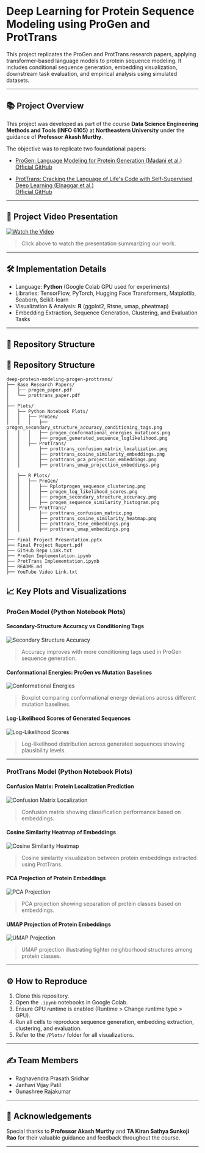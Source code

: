 # Deep Learning for Protein Sequence Modeling using ProGen and ProtTrans

This project replicates the ProGen and ProtTrans research papers, applying transformer-based language models to protein sequence modeling. It includes conditional sequence generation, embedding visualization, downstream task evaluation, and empirical analysis using simulated datasets.

---

## 📚 Project Overview

This project was developed as part of the course **Data Science Engineering Methods and Tools (INFO 6105)** at **Northeastern University** under the guidance of **Professor Akash Murthy**.

The objective was to replicate two foundational papers:

- [ProGen: Language Modeling for Protein Generation (Madani et al.)](https://arxiv.org/abs/2004.03497)  
  [Official GitHub](https://github.com/salesforce/progen)

- [ProtTrans: Cracking the Language of Life's Code with Self-Supervised Deep Learning (Elnaggar et al.)](https://arxiv.org/abs/2007.06225)  
  [Official GitHub](https://github.com/agemagician/ProtTrans)

---

## 🎥 Project Video Presentation

[![Watch the Video](https://img.youtube.com/vi/q7PJ2QnCUIA/0.jpg)](https://www.youtube.com/watch?v=q7PJ2QnCUIA)

> Click above to watch the presentation summarizing our work.

---

## 🛠️ Implementation Details

- Language: **Python** (Google Colab GPU used for experiments)
- Libraries: TensorFlow, PyTorch, Hugging Face Transformers, Matplotlib, Seaborn, Scikit-learn
- Visualization & Analysis: **R** (ggplot2, Rtsne, umap, pheatmap)
- Embedding Extraction, Sequence Generation, Clustering, and Evaluation Tasks

---

## 📂 Repository Structure

## 📂 Repository Structure

```
deep-protein-modeling-progen-prottrans/
├── Base Research Papers/
│   ├── progen_paper.pdf
│   └── prottrans_paper.pdf
│
├── Plots/
│   ├── Python Notebook Plots/
│   │   ├── ProGen/
│   │   │   ├── progen_secondary_structure_accuracy_conditioning_tags.png
│   │   │   ├── progen_conformational_energies_mutations.png
│   │   │   ├── progen_generated_sequence_loglikelihood.png
│   │   ├── ProtTrans/
│   │       ├── prottrans_confusion_matrix_localization.png
│   │       ├── prottrans_cosine_similarity_embeddings.png
│   │       ├── prottrans_pca_projection_embeddings.png
│   │       ├── prottrans_umap_projection_embeddings.png
│
│   ├── R Plots/
│   │   ├── ProGen/
│   │   │   ├── Rplotprogen_sequence_clustering.png
│   │   │   ├── progen_log_likelihood_scores.png
│   │   │   ├── progen_secondary_structure_accuracy.png
│   │   │   ├── progen_sequence_similarity_histogram.png
│   │   ├── ProtTrans/
│   │       ├── prottrans_confusion_matrix.png
│   │       ├── prottrans_cosine_similarity_heatmap.png
│   │       ├── prottrans_tsne_embeddings.png
│   │       ├── prottrans_umap_embeddings.png
│
├── Final Project Presentation.pptx
├── Final Project Report.pdf
├── GitHub Repo Link.txt
├── ProGen Implementation.ipynb
├── ProtTrans Implementation.ipynb
├── README.md
├── YouTube Video Link.txt
```

## 📈 Key Plots and Visualizations

### ProGen Model (Python Notebook Plots)

#### Secondary-Structure Accuracy vs Conditioning Tags
![Secondary Structure Accuracy](Plots/Python%20Notebook%20Plots/ProGen/progen_secondary_structure_accuracy_conditioning_tags.png)
> Accuracy improves with more conditioning tags used in ProGen sequence generation.

#### Conformational Energies: ProGen vs Mutation Baselines
![Conformational Energies](Plots/Python%20Notebook%20Plots/ProGen/progen_conformational_energies_mutations.png)
> Boxplot comparing conformational energy deviations across different mutation baselines.

#### Log-Likelihood Scores of Generated Sequences
![Log-Likelihood Scores](Plots/Python%20Notebook%20Plots/ProGen/progen_generated_sequence_loglikelihood.png)
> Log-likelihood distribution across generated sequences showing plausibility levels.

---

### ProtTrans Model (Python Notebook Plots)

#### Confusion Matrix: Protein Localization Prediction
![Confusion Matrix Localization](Plots/Python%20Notebook%20Plots/ProtTrans/prottrans_confusion_matrix_localization.png)
> Confusion matrix showing classification performance based on embeddings.

#### Cosine Similarity Heatmap of Embeddings
![Cosine Similarity Heatmap](Plots/Python%20Notebook%20Plots/ProtTrans/prottrans_cosine_similarity_embeddings.png)
> Cosine similarity visualization between protein embeddings extracted using ProtTrans.

#### PCA Projection of Protein Embeddings
![PCA Projection](Plots/Python%20Notebook%20Plots/ProtTrans/prottrans_pca_projection_embeddings.png)
> PCA projection showing separation of protein classes based on embeddings.

#### UMAP Projection of Protein Embeddings
![UMAP Projection](Plots/Python%20Notebook%20Plots/ProtTrans/prottrans_umap_projection_embeddings.png)
> UMAP projection illustrating tighter neighborhood structures among protein classes.

---

## ⚙️ How to Reproduce

1. Clone this repository.
2. Open the `.ipynb` notebooks in Google Colab.
3. Ensure GPU runtime is enabled (Runtime > Change runtime type > GPU).
4. Run all cells to reproduce sequence generation, embedding extraction, clustering, and evaluation.
5. Refer to the `/Plots/` folder for all visualizations.

---

## ✍️ Team Members

- Raghavendra Prasath Sridhar
- Janhavi Vijay Patil
- Gunashree Rajakumar

---

## 📜 Acknowledgements

Special thanks to **Professor Akash Murthy** and **TA Kiran Sathya Sunkoji Rao** for their valuable guidance and feedback throughout the course.

---
